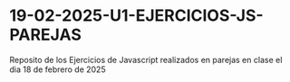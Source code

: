 # 19-02-2025-U1-EJERCICIOS-JS-PAREJAS
Reposito de los Ejercicios de Javascript realizados en parejas en clase el dia 18 de febrero de 2025

